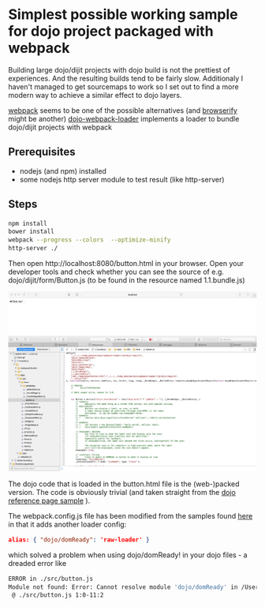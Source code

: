 # 

# Simplest possible working sample for dojo project packaged with webpack

Building large dojo/dijit projects with dojo build is not the prettiest of experiences. And the resulting builds tend to be fairly slow.
Additionaly I haven't managed to get sourcemaps to work so I set out to find a more modern way to achieve a similar effect to dojo layers.

[webpack](http://webpack.github.io/docs/) seems to be one of the possible alternatives (and [browserify](http://browserify.org) might be another)
[dojo-webpack-loader](https://github.com/Nordth/dojo-webpack-loader) implements a loader to bundle dojo/dijit projects with webpack

## Prerequisites

* nodejs (and npm) installed
* some nodejs http server module to test result (like http-server)

## Steps

```bash
npm install
bower install
webpack --progress --colors  --optimize-minify
http-server ./
```
Then open http://localhost:8080/button.html in your browser. Open your developer tools and check whether you can see the source of e.g.
dojo/dijit/form/Button.js (to be found in the resource named 1.1.bundle.js)

![devtools screenshot](https://github.com/joeslow/dojo-dijit-webpack-sample/blob/master/devtools.jpeg "devtools screenshot")

The dojo code that is loaded in the button.html file is the (web-)packed version. The code is obviously trivial (and taken straight from the 
[dojo reference page sample](https://dojotoolkit.org/reference-guide/1.10/dijit/form/Button.html#dijit-form-button) ).

The webpack.config.js file has been modified from the samples found [here](https://github.com/Nordth/dojo-webpack-loader-examples) in that it adds
another loader config:
```json
alias: { "dojo/domReady": 'raw-loader' }
```

which solved a problem when using dojo/domReady! in your dojo files - a dreaded error like

```bash
ERROR in ./src/button.js
Module not found: Error: Cannot resolve module 'dojo/domReady' in /Users/joerg/dev/dojo-dijit-webpack-sample/src
 @ ./src/button.js 1:0-11:2
```